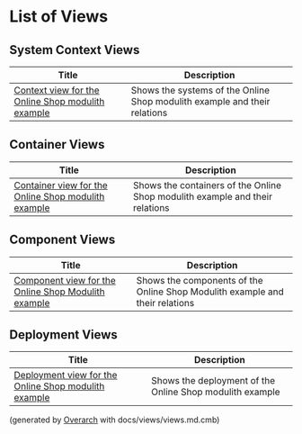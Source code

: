 # List of Views

## System Context Views
| Title | Description |
|---|---|
| [Context view for the Online Shop modulith example](context-view.md) | Shows the systems of the Online Shop modulith example and their relations |
## Container Views
| Title | Description |
|---|---|
| [Container view for the Online Shop modulith example](container-view.md) | Shows the containers of the Online Shop modulith example and their relations |
## Component Views
| Title | Description |
|---|---|
| [Component view for the Online Shop Modulith example](component-view.md) | Shows the components of the Online Shop Modulith example and their relations |
## Deployment Views
| Title | Description |
|---|---|
| [Deployment view for the Online Shop modulith example](deployment-view.md) | Shows the deployment of the Online Shop modulith example |


(generated by [Overarch](https://github.com/soulspace-org/overarch) with docs/views/views.md.cmb)
